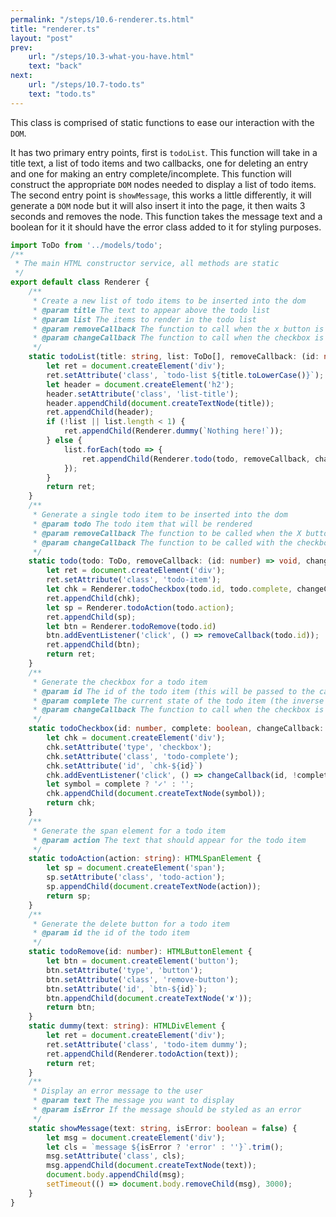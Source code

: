 ```yaml
---
permalink: "/steps/10.6-renderer.ts.html"
title: "renderer.ts"
layout: "post"
prev: 
    url: "/steps/10.3-what-you-have.html"
    text: "back"
next:
    url: "/steps/10.7-todo.ts"
    text: "todo.ts"
---
```

<div class="explain">
<p>This class is comprised of static functions to ease our interaction with the <code>DOM</code>.</p>
<p>It has two primary entry points, first is <code>todoList</code>. This function will take in a title text, a list of todo items and two callbacks, one for deleting an entry and one for making an entry complete/incomplete. This function will construct the appropriate <code>DOM</code> nodes needed to display a list of todo items. The second entry point is <code>showMessage</code>, this works a little differently, it will generate a <code>DOM</code> node but it will also insert it into the page, it then waits 3 seconds and removes the node. This function takes the message text and a boolean for it it should have the error class added to it for styling purposes.</p>
</div>

```typescript
import ToDo from '../models/todo';
/**
 * The main HTML constructor service, all methods are static
 */
export default class Renderer {
    /**
     * Create a new list of todo items to be inserted into the dom
     * @param title The text to appear above the todo list
     * @param list The items to render in the todo list
     * @param removeCallback The function to call when the x button is clicked
     * @param changeCallback The function to call when the checkbox is clicked
     */
    static todoList(title: string, list: ToDo[], removeCallback: (id: number) => void, changeCallback: (id: number, newState: boolean) => void) {
        let ret = document.createElement('div');
        ret.setAttribute('class', `todo-list ${title.toLowerCase()}`);
        let header = document.createElement('h2');
        header.setAttribute('class', 'list-title');
        header.appendChild(document.createTextNode(title));
        ret.appendChild(header);
        if (!list || list.length < 1) {
            ret.appendChild(Renderer.dummy(`Nothing here!`));
        } else {
            list.forEach(todo => {
                ret.appendChild(Renderer.todo(todo, removeCallback, changeCallback))
            });
        }
        return ret;
    }
    /**
     * Generate a single todo item to be inserted into the dom
     * @param todo The todo item that will be rendered
     * @param removeCallback The function to be called when the X button is clicked
     * @param changeCallback The function to be called with the checkbox is clicked
     */
    static todo(todo: ToDo, removeCallback: (id: number) => void, changeCallback: (id: number, newState: boolean) => void): HTMLDivElement {
        let ret = document.createElement('div');
        ret.setAttribute('class', 'todo-item');
        let chk = Renderer.todoCheckbox(todo.id, todo.complete, changeCallback);
        ret.appendChild(chk);
        let sp = Renderer.todoAction(todo.action);
        ret.appendChild(sp);
        let btn = Renderer.todoRemove(todo.id)
        btn.addEventListener('click', () => removeCallback(todo.id));
        ret.appendChild(btn);
        return ret;
    }
    /**
     * Generate the checkbox for a todo item
     * @param id The id of the todo item (this will be passed to the callbacks)
     * @param complete The current state of the todo item (the inverse of this will be passed to the changeCallback)
     * @param changeCallback The function to call when the checkbox is clicked
     */
    static todoCheckbox(id: number, complete: boolean, changeCallback: (id: number, newState: boolean) => void): HTMLDivElement {
        let chk = document.createElement('div');
        chk.setAttribute('type', 'checkbox');
        chk.setAttribute('class', 'todo-complete');
        chk.setAttribute('id', `chk-${id}`)
        chk.addEventListener('click', () => changeCallback(id, !complete));
        let symbol = complete ? '✓' : '';
        chk.appendChild(document.createTextNode(symbol));
        return chk;
    }
    /**
     * Generate the span element for a todo item
     * @param action The text that should appear for the todo item
     */
    static todoAction(action: string): HTMLSpanElement {
        let sp = document.createElement('span');
        sp.setAttribute('class', 'todo-action');
        sp.appendChild(document.createTextNode(action));
        return sp;
    }
    /**
     * Generate the delete button for a todo item
     * @param id the id of the todo item
     */
    static todoRemove(id: number): HTMLButtonElement {
        let btn = document.createElement('button');
        btn.setAttribute('type', 'button');
        btn.setAttribute('class', 'remove-button');
        btn.setAttribute('id', `btn-${id}`);
        btn.appendChild(document.createTextNode('✘'));
        return btn;
    }
    static dummy(text: string): HTMLDivElement {
        let ret = document.createElement('div');
        ret.setAttribute('class', 'todo-item dummy');
        ret.appendChild(Renderer.todoAction(text));
        return ret;
    }
    /**
     * Display an error message to the user
     * @param text The message you want to display
     * @param isError If the message should be styled as an error
     */
    static showMessage(text: string, isError: boolean = false) {
        let msg = document.createElement('div');
        let cls = `message ${isError ? 'error' : ''}`.trim(); 
        msg.setAttribute('class', cls);
        msg.appendChild(document.createTextNode(text));
        document.body.appendChild(msg);
        setTimeout(() => document.body.removeChild(msg), 3000);
    }
}
```